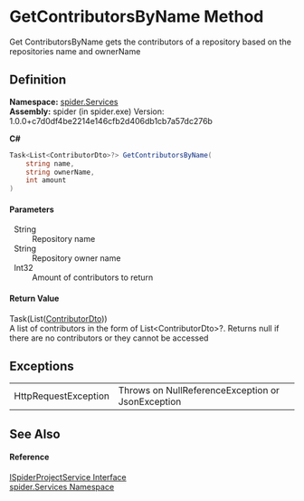 # GetContributorsByName Method


Get ContributorsByName gets the contributors of a repository based on the repositories name and ownerName



## Definition
**Namespace:** <a href="c6df77e0-28de-d4ed-9b46-1241a40828db">spider.Services</a>  
**Assembly:** spider (in spider.exe) Version: 1.0.0+c7d0df4be2214e146cfb2d406db1cb7a57dc276b

**C#**
``` C#
Task<List<ContributorDto>?> GetContributorsByName(
	string name,
	string ownerName,
	int amount
)
```



#### Parameters
<dl><dt>  String</dt><dd>Repository name</dd><dt>  String</dt><dd>Repository owner name</dd><dt>  Int32</dt><dd>Amount of contributors to return</dd></dl>

#### Return Value
Task(List(<a href="ab468317-fcd5-aacc-a639-7b5dc9551899">ContributorDto</a>))  
A list of contributors in the form of List&lt;ContributorDto&gt;?. Returns null if there are no contributors or they cannot be accessed

## Exceptions
<table>
<tr>
<td>HttpRequestException</td>
<td>Throws on NullReferenceException or JsonException</td></tr>
</table>

## See Also


#### Reference
<a href="3bbaf1f1-eb83-5d9a-4724-94a7825b039d">ISpiderProjectService Interface</a>  
<a href="c6df77e0-28de-d4ed-9b46-1241a40828db">spider.Services Namespace</a>  
